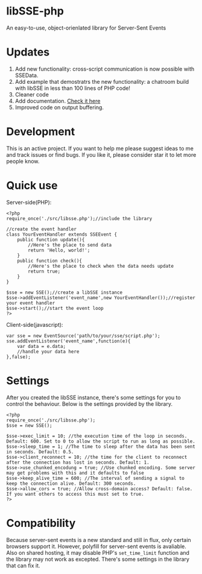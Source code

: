 libSSE-php
==========

An easy-to-use, object-orienlated library for Server-Sent Events

Updates
=========

1. Add new functionality: cross-script communication is now possible with SSEData.
2. Add example that demostratrs the new functionality: a chatroom build with libSSE in less than 100 lines of PHP code!
3. Cleaner code
4. Add documentation. [Check it here](https://github.com/licson0729/libSSE-php/wiki/libSSE-docs)
5. Improved code on output buffering.

Development
============

This is an active project. If you want to help me please suggest ideas to me and track issues or find bugs. If you like it, please consider star it to let more people know.

Quick use
==========

Server-side(PHP):

	<?php
	require_once('./src/libsse.php');//include the library
	
	//create the event handler
	class YourEventHandler extends SSEEvent {
		public function update(){
			//Here's the place to send data
			return 'Hello, world!';
		}
		public function check(){
			//Here's the place to check when the data needs update
			return true;
		}
	}
	
	$sse = new SSE();//create a libSSE instance
	$sse->addEventListener('event_name',new YourEventHandler());//register your event handler
	$sse->start();//start the event loop
	?>

Client-side(javascript):

	var sse = new EventSource('path/to/your/sse/script.php');
	sse.addEventListener('event_name',function(e){
		var data = e.data;
		//handle your data here
	},false);

Settings
===========

After you created the libSSE instance, there's some settings for you to control the behaviour. Below is the settings provided by the library.

	<?php
	require_once('./src/libsse.php');
	$sse = new SSE();
	
	$sse->exec_limit = 10; //the execution time of the loop in seconds. Default: 600. Set to 0 to allow the script to run as long as possible.
	$sse->sleep_time = 1; //The time to sleep after the data has been sent in seconds. Default: 0.5.
	$sse->client_reconnect = 10; //the time for the client to reconnect after the connection has lost in seconds. Default: 1.
	$sse->use_chunked_encodung = true; //Use chunked encoding. Some server may get problems with this and it defaults to false
	$sse->keep_alive_time = 600; //The interval of sending a signal to keep the connection alive. Default: 300 seconds.
	$sse->allow_cors = true; //Allow cross-domain access? Default: false. If you want others to access this must set to true.
	?>

Compatibility
==============

Because server-sent events is a new standard and still in flux, only certain browsers support it.
However, polyfill for server-sent events is avaliable. Also on shared hosting, it may disable PHP's `set_time_limit` function and the library may not work as excepted. There's some settings in the library that can fix it.
